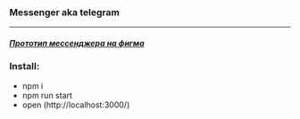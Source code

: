 ### Messenger aka telegram
---
##### [Прототип мессенджера на фигма](https://www.figma.com/file/jF5fFFzgGOxQeB4CmKWTiE/Chat_external_link?node-id=0%3A1)

### Install:
* npm i
* npm run start
* open (http://localhost:3000/)
